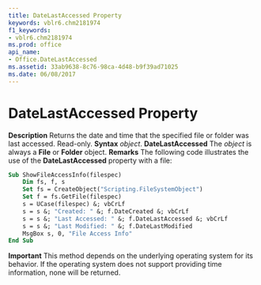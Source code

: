 ```yaml
---
title: DateLastAccessed Property
keywords: vblr6.chm2181974
f1_keywords:
- vblr6.chm2181974
ms.prod: office
api_name:
- Office.DateLastAccessed
ms.assetid: 33ab9638-8c76-98ca-4d48-b9f39ad71025
ms.date: 06/08/2017
---
```



# DateLastAccessed Property



 **Description**
Returns the date and time that the specified file or folder was last accessed. Read-only.
 **Syntax**
 _object_. **DateLastAccessed**
The  _object_ is always a **File** or **Folder** object.
 **Remarks**
The following code illustrates the use of the **DateLastAccessed** property with a file:



```vb
Sub ShowFileAccessInfo(filespec)
    Dim fs, f, s
    Set fs = CreateObject("Scripting.FileSystemObject")
    Set f = fs.GetFile(filespec)
    s = UCase(filespec) &; vbCrLf
    s = s &; "Created: " &; f.DateCreated &; vbCrLf
    s = s &; "Last Accessed: " &; f.DateLastAccessed &; vbCrLf
    s = s &; "Last Modified: " &; f.DateLastModified  
    MsgBox s, 0, "File Access Info"
End Sub
```



 **Important**  This method depends on the underlying operating system for its behavior. If the operating system does not support providing time information, none will be returned.



